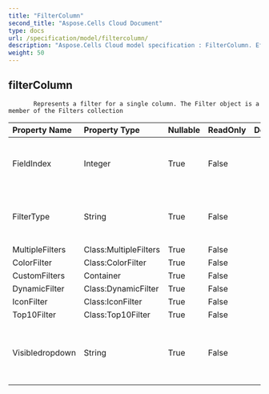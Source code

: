 ```yaml
---
title: "FilterColumn"
second_title: "Aspose.Cells Cloud Document"
type: docs
url: /specification/model/filtercolumn/
description: "Aspose.Cells Cloud model specification : FilterColumn. Effortlessly handle Excel and other spreadsheet documents with features like opening, generating, editing, splitting, merging, comparing, and converting."
weight: 50
---
```


## **filterColumn**

           Represents a filter for a single column. The Filter object is a member of the Filters collection            

| Property Name | Property Type | Nullable |  ReadOnly | DefaultValue | Description | 
| :- | :- | :- |:- |  :- | :- |
| FieldIndex | Integer | True |  False |  | Gets and sets the column offset in the range.  |  
| FilterType | String | True |  False |  | Gets and sets the type fo filtering data.  |  
| MultipleFilters | Class:MultipleFilters | True |  False |  |  |  
| ColorFilter | Class:ColorFilter | True |  False |  |  |  
| CustomFilters | Container | True |  False |  |  |  
| DynamicFilter | Class:DynamicFilter | True |  False |  |  |  
| IconFilter | Class:IconFilter | True |  False |  |  |  
| Top10Filter | Class:Top10Filter | True |  False |  |  |  
| Visibledropdown | String | True |  False |  | Indicates whether the AutoFilter button for this column is visible.  |  

